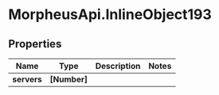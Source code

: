 # MorpheusApi.InlineObject193

## Properties

Name | Type | Description | Notes
------------ | ------------- | ------------- | -------------
**servers** | **[Number]** |  | 


